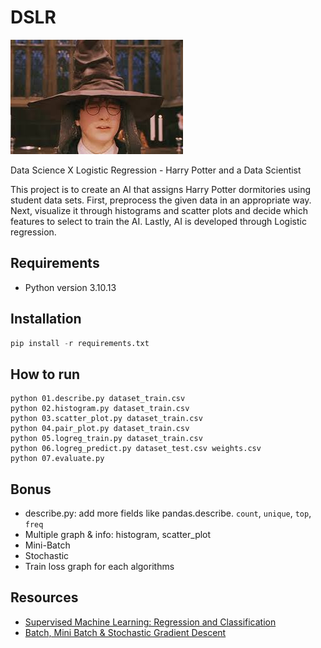 # DSLR

![harry porter magic hat](./magic-hat.jpeg)

Data Science X Logistic Regression - Harry Potter and a Data Scientist

This project is to create an AI that assigns Harry Potter dormitories using student data sets. First, preprocess the given data in an appropriate way. Next, visualize it through histograms and scatter plots and decide which features to select to train the AI. Lastly, AI is developed through Logistic regression.

## Requirements

- Python version 3.10.13

## Installation

```python
pip install -r requirements.txt
```

## How to run

```terminal
python 01.describe.py dataset_train.csv
python 02.histogram.py dataset_train.csv
python 03.scatter_plot.py dataset_train.csv
python 04.pair_plot.py dataset_train.csv
python 05.logreg_train.py dataset_train.csv
python 06.logreg_predict.py dataset_test.csv weights.csv
python 07.evaluate.py
```

## Bonus

- describe.py: add more fields like pandas.describe. `count`, `unique`, `top`, `freq`
- Multiple graph & info: histogram, scatter_plot
- Mini-Batch
- Stochastic
- Train loss graph for each algorithms

## Resources

- [Supervised Machine Learning: Regression and Classification](https://www.coursera.org/learn/machine-learning?specialization=machine-learning-introduction)
- [Batch, Mini Batch & Stochastic Gradient Descent](https://towardsdatascience.com/batch-mini-batch-stochastic-gradient-descent-7a62ecba642a)
